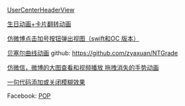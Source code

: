 [UserCenterHeaderView](https://github.com/MrDML/UserCenterHeaderView)

[生日动画+卡片翻转动画](https://github.com/zhaojijin/ZRAnimation)

[仿微博点击加号按钮弹出视图（swift和OC 版本）](http://code.cocoachina.com/view/137986)

[贝塞尔曲线动画](https://www.jianshu.com/p/412dd8e33d13) github: https://github.com/zyaxuan/NTGrade  

[仿微信，微博的大图查看和视频播放 拖拽消失的手势动画](https://github.com/anonymity-du/DragToDismiss-PanGesture)  

[一句代码添加或关闭模糊效果](https://github.com/WKCLoveYang/WKCBlurView)

Facebook:
[POP](https://github.com/facebook/pop)
